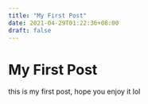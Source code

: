 ```yaml
---
title: "My First Post"
date: 2021-04-29T01:22:36+08:00
draft: false
---
```


# My First Post

this is my first post, hope you enjoy it lol
